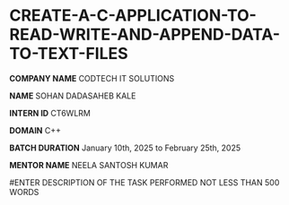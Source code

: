 # CREATE-A-C-APPLICATION-TO-READ-WRITE-AND-APPEND-DATA-TO-TEXT-FILES

**COMPANY NAME** CODTECH IT SOLUTIONS 

**NAME** SOHAN DADASAHEB KALE 

**INTERN ID** CT6WLRM

**DOMAIN** C++

**BATCH DURATION**  January 10th, 2025 to February 25th, 2025

**MENTOR NAME** NEELA SANTOSH KUMAR 

#ENTER DESCRIPTION OF THE TASK PERFORMED NOT LESS THAN 500 WORDS 
